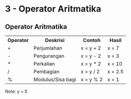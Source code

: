 # 3 - Operator Aritmatika

## Operator Aritmatika
<table>
    <tr>
        <th>Operator</th>
        <th>Deskrisi</th>
        <th>Contoh</th>
        <th>Hasil</th>
    </tr>
    <tr>
        <td>+</td>
        <td>Perjumlahan</td>
        <td>x = y + 2</td>
        <td>x = 7</td>
    </tr>
    <tr>
        <td>-</td>
        <td>Pengurangan</td>
        <td>x = y - 2</td>
        <td>x = 3</td>
    </tr>
    <tr>
        <td>*</td>
        <td>Perkalian</td>
        <td>x = y * 2</td>
        <td>x = 10</td>
    </tr>
    <tr>
        <td>/</td>
        <td>Pembagian</td>
        <td>x = y / 2</td>
        <td>x = 2.5</td>
    </tr>
    <tr>
        <td>%</td>
        <td>Modulus/Sisa bagi</td>
        <td>x = y % 2</td>
        <td>x = 1</td>
    </tr>
</table>
Note: y = 5
